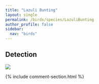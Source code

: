 ```yaml
---
title: "Lazuli Bunting"
layout: single
permalink: /birds/species/LazuliBunting
author_profile: false
sidebar:
  nav: "birds"
---
```


<h2>Detection</h2>

<img src="https://beallen.github.io/DevelopmentWebsite/assets/images/birds/LazuliBunting/det.jpg">

{% include comment-section.html %}
